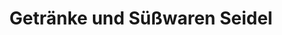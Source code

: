 ---
title: "Getränke und Süßwaren Seidel"
url: /lindenfels/getraenke-und-suesswaren-seidel/
shop: Getränke
---